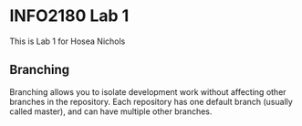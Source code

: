 # INFO2180 Lab 1

This is Lab 1 for Hosea Nichols

## Branching

Branching allows you to isolate development work without
affecting other branches in the repository. Each repository
has one default branch (usually called master), and can have 
multiple other branches.
